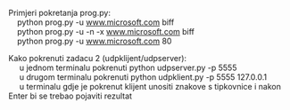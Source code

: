 Primjeri pokretanja prog.py:<br/>
    &nbsp;&nbsp;&nbsp;&nbsp;python prog.py -u www.microsoft.com biff<br/>
    &nbsp;&nbsp;&nbsp;&nbsp;python prog.py -u -n -x www.microsoft.com biff<br/> 
    &nbsp;&nbsp;&nbsp;&nbsp;python prog.py -u www.microsoft.com 80<br/>

Kako pokrenuti zadacu 2 (udpklijent/udpserver):<br/>
    &nbsp;&nbsp;&nbsp;&nbsp; u jednom terminalu pokrenuti python udpserver.py -p 5555 <br/>
    &nbsp;&nbsp;&nbsp;&nbsp; u drugom terminalu pokrenuti python udpklient.py -p 5555 127.0.0.1 <br/>
    &nbsp;&nbsp;&nbsp;&nbsp; u terminalu gdje je pokrenut klijent unositi znakove s tipkovnice i nakon Enter bi se trebao pojaviti rezultat